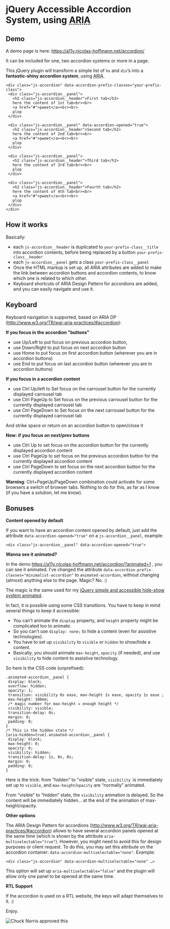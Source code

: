 # jQuery Accessible Accordion System, using <abbr title="Accessible Rich Internet Application">ARIA</abbr>

## Demo

A demo page is here: https://a11y.nicolas-hoffmann.net/accordion/

It can be included for one, two accordion systems or more in a page.

<p>This jQuery plugin will transform a simple list of  <code>hx</code> and <code>div</code>’s into a <strong>fantastic-shiny accordion system</strong>, using <abbr title="Accessible Rich Internet Application">ARIA</abbr>.</p>


```
<div class="js-accordion" data-accordion-prefix-classes="your-prefix-class">
 <div class="js-accordion__panel">
   <h2 class="js-accordion__header">First tab</h2>
   here the content of 1st tab<br><br>
   <a href="#">pweet</a><br><br>
   plop
 </div>

 <div class="js-accordion__panel" data-accordion-opened="true">
   <h2 class="js-accordion__header">Second tab</h2>
   here the content of 2nd tab<br><br>
   <a href="#">pweet</a><br><br>
   plop
 </div>

 <div class="js-accordion__panel">
   <h2 class="js-accordion__header">Third tab</h2>
   here the content of 3rd tab<br><br>
   plop
 </div>

 <div class="js-accordion__panel">
   <h2 class="js-accordion__header">Fourth tab</h2>
   here the content of 4th tab<br><br>
   <a href="#">pweet</a><br><br>
   plop
 </div>
</div>
```

## How it works

Basically:

- each ```js-accordion__header``` is duplicated to ```your-prefix-class__title``` into accordion contents, before being replaced by a button ```your-prefix-class__header```
- each ```js-accordion__panel``` gets a class ```your-prefix-class__panel```
- Once the HTML markup is set up, all ARIA attributes are added to make the link between accordion buttons and accordion contents, to know which one is related to which other.
- Keyboard shortcuts of ARIA Design Pattern for accordions are added, and you can easily navigate and use it.

## Keyboard

Keyboard navigation is supported, based on ARIA DP (http://www.w3.org/TR/wai-aria-practices/#accordion):

__If you focus in the accordion "buttons"__
- use Up/Left to put focus on previous accordion button,
- use Down/Right to put focus on next accordion button
- use Home to put focus on first accordion button (wherever you are in accordion buttons)
- use End to put focus on last accordion button (wherever you are in accordion buttons)


__If you focus in a accordion content__
- use Ctrl Up/left to Set focus on the carrousel button for the currently displayed carrousel tab
- use Ctrl PageUp to Set focus on the previous carrousel button for the currently displayed carrousel tab
- use Ctrl PageDown to Set focus on the next carrousel button for the currently displayed carrousel tab

And strike space or return on an accordion button to open/close it

__New: if you focus on next/prev buttons__
- use Ctrl Up to set focus on the accordion button for the currently displayed accordion content
- use Ctrl PageUp to set focus on the previous accordion button for the currently displayed accordion content
- use Ctrl PageDown to set focus on the next accordion button for the currently displayed accordion content


__Warning__: Ctrl+PageUp/PageDown combination could activate for some browsers a switch of browser tabs. Nothing to do for this, as far as I know (if you have a solution, let me know).

## Bonuses

__Content opened by default__

If you want to have an accordion content opened by default, just add the attribute ```data-accordion-opened="true"``` on a ```js-accordion__panel```, example:
```
<div class="js-accordion__panel" data-accordion-opened="true">
```

__Wanna see it animated?__

In the demo https://a11y.nicolas-hoffmann.net/accordion/?animated=1 , you can see it animated. I’ve changed the attribute ```data-accordion-prefix-classes="minimalist-accordion"``` to ```animated-accordion```, without changing (almost) anything else to the page. Magic? No. :)

The magic is the same used for my <a href="https://a11y.nicolas-hoffmann.net/hide-show/">jQuery simple and accessible hide-show system animated</a>.

In fact, it is possible using some CSS transitions. You have to keep in mind several things to keep it accessible:

- You can’t animate the ```display``` property, and ```height``` property might be complicated too to animate.
- So you can’t use ```display: none;``` to hide a content (even for assistive technologies).
- You have to set up ```visibility``` to ```visible``` or ```hidden``` to show/hide a content.
- Basically, you should animate ```max-height```, ```opacity``` (if needed), and use ```visibility``` to hide content to assistive technology.

So here is the CSS code (unprefixed):

```
.animated-accordion__panel {
 display: block;
 overflow: hidden;
 opacity: 1;
 transition: visibility 0s ease, max-height 1s ease, opacity 1s ease ;
 max-height: 100em;
 /* magic number for max-height = enough height */
 visibility: visible;
 transition-delay: 0s;
 margin: 0;
 padding: 0;
}
/* This is the hidden state */
[aria-hidden=true].animated-accordion__panel {
 display: block;
 max-height: 0;
 opacity: 0;
 visibility: hidden;
 transition-delay: 1s, 0s, 0s;
 margin: 0;
 padding: 0;
}
```

Here is the trick: from “hidden” to “visible” state, ```visibility ```is immediately set up to ```visible```, and ```max-height```/```opacity``` are “normally” animated.

From “visible” to “hidden” state, the ```visibility``` animation is delayed. So the content will be immediately hidden… at the end of the animation of max-height/opacity.



__Other options__

The ARIA Design Pattern for accordions (http://www.w3.org/TR/wai-aria-practices/#accordion) allows to have several accordion panels opened at the same time (which is shown by the attribute ```aria-multiselectable="true"```). However, you might need to avoid this for design purposes or client request. To do this, you may set this attribute on the accordion container: ```data-accordion-multiselectable="none"```. Example:

```<div class="js-accordion" data-accordion-multiselectable="none" …>```

This option will set up ```aria-multiselectable="false"``` and the plugin will allow only one panel to be opened at the same time.


__RTL Support__

If the accordion is used on a RTL website, the keys will adapt themselves to it. :)



Enjoy.

<img src="https://www.nicolas-hoffmann.net/bordel/chuck-norris1.jpg" alt="Chuck Norris approved this" />
